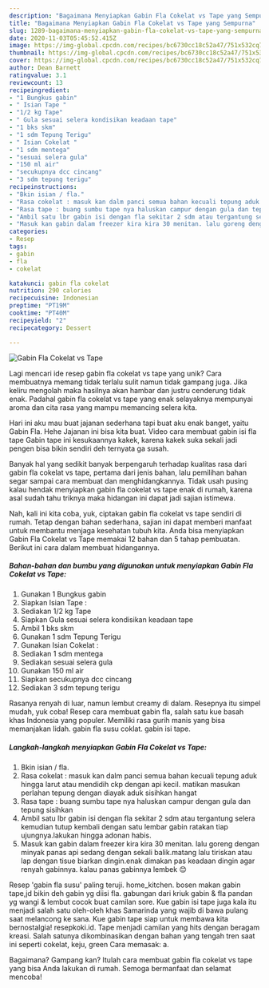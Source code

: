 ```yaml
---
description: "Bagaimana Menyiapkan Gabin Fla Cokelat vs Tape yang Sempurna"
title: "Bagaimana Menyiapkan Gabin Fla Cokelat vs Tape yang Sempurna"
slug: 1289-bagaimana-menyiapkan-gabin-fla-cokelat-vs-tape-yang-sempurna
date: 2020-11-03T05:45:52.415Z
image: https://img-global.cpcdn.com/recipes/bc6730cc18c52a47/751x532cq70/gabin-fla-cokelat-vs-tape-foto-resep-utama.jpg
thumbnail: https://img-global.cpcdn.com/recipes/bc6730cc18c52a47/751x532cq70/gabin-fla-cokelat-vs-tape-foto-resep-utama.jpg
cover: https://img-global.cpcdn.com/recipes/bc6730cc18c52a47/751x532cq70/gabin-fla-cokelat-vs-tape-foto-resep-utama.jpg
author: Dean Barnett
ratingvalue: 3.1
reviewcount: 13
recipeingredient:
- "1 Bungkus gabin"
- " Isian Tape "
- "1/2 kg Tape"
- " Gula sesuai selera kondisikan keadaan tape"
- "1 bks skm"
- "1 sdm Tepung Terigu"
- " Isian Cokelat "
- "1 sdm mentega"
- "sesuai selera gula"
- "150 ml air"
- "secukupnya dcc cincang"
- "3 sdm tepung terigu"
recipeinstructions:
- "Bkin isian / fla."
- "Rasa cokelat : masuk kan dalm panci semua bahan kecuali tepung aduk hingga larut atau mendidih ckp dengan api kecil. matikan masukan perlahan tepung dengan diayak aduk sisihkan hangat"
- "Rasa tape : buang sumbu tape nya haluskan campur dengan gula dan tepung sisihkan"
- "Ambil satu lbr gabin isi dengan fla sekitar 2 sdm atau tergantung selera kemudian tutup kembali dengan satu lembar gabin ratakan tiap ujungnya.lakukan hingga adonan habis."
- "Masuk kan gabin dalam freezer kira kira 30 menitan. lalu goreng dengan minyak panas api sedang dengan sekali balik.matang lalu tiriskan atau lap dengan tisue biarkan dingin.enak dimakan pas keadaan dingin agar renyah gabinnya. kalau panas gabinnya lembek 😊"
categories:
- Resep
tags:
- gabin
- fla
- cokelat

katakunci: gabin fla cokelat 
nutrition: 290 calories
recipecuisine: Indonesian
preptime: "PT19M"
cooktime: "PT40M"
recipeyield: "2"
recipecategory: Dessert

---
```



![Gabin Fla Cokelat vs Tape](https://img-global.cpcdn.com/recipes/bc6730cc18c52a47/751x532cq70/gabin-fla-cokelat-vs-tape-foto-resep-utama.jpg)

Lagi mencari ide resep gabin fla cokelat vs tape yang unik? Cara membuatnya memang tidak terlalu sulit namun tidak gampang juga. Jika keliru mengolah maka hasilnya akan hambar dan justru cenderung tidak enak. Padahal gabin fla cokelat vs tape yang enak selayaknya mempunyai aroma dan cita rasa yang mampu memancing selera kita.

Hari ini aku mau buat jajanan sederhana tapi buat aku enak banget, yaitu Gabin Fla. Hehe Jajanan ini bisa kita buat. Video cara membuat gabin isi fla tape Gabin tape ini kesukaannya kakek, karena kakek suka sekali jadi pengen bisa bikin sendiri deh ternyata ga susah.

Banyak hal yang sedikit banyak berpengaruh terhadap kualitas rasa dari gabin fla cokelat vs tape, pertama dari jenis bahan, lalu pemilihan bahan segar sampai cara membuat dan menghidangkannya. Tidak usah pusing kalau hendak menyiapkan gabin fla cokelat vs tape enak di rumah, karena asal sudah tahu triknya maka hidangan ini dapat jadi sajian istimewa.


Nah, kali ini kita coba, yuk, ciptakan gabin fla cokelat vs tape sendiri di rumah. Tetap dengan bahan sederhana, sajian ini dapat memberi manfaat untuk membantu menjaga kesehatan tubuh kita. Anda bisa menyiapkan Gabin Fla Cokelat vs Tape memakai 12 bahan dan 5 tahap pembuatan. Berikut ini cara dalam membuat hidangannya.

<!--inarticleads1-->

##### Bahan-bahan dan bumbu yang digunakan untuk menyiapkan Gabin Fla Cokelat vs Tape:

1. Gunakan 1 Bungkus gabin
1. Siapkan  Isian Tape :
1. Sediakan 1/2 kg Tape
1. Siapkan  Gula sesuai selera kondisikan keadaan tape
1. Ambil 1 bks skm
1. Gunakan 1 sdm Tepung Terigu
1. Gunakan  Isian Cokelat :
1. Sediakan 1 sdm mentega
1. Sediakan sesuai selera gula
1. Gunakan 150 ml air
1. Siapkan secukupnya dcc cincang
1. Sediakan 3 sdm tepung terigu


Rasanya renyah di luar, namun lembut creamy di dalam. Resepnya itu simpel mudah, yuk coba! Resep cara membuat gabin fla, salah satu kue basah khas Indonesia yang populer. Memiliki rasa gurih manis yang bisa memanjakan lidah. gabin fla susu coklat. gabin isi tape. 

<!--inarticleads2-->

##### Langkah-langkah menyiapkan Gabin Fla Cokelat vs Tape:

1. Bkin isian / fla.
1. Rasa cokelat : masuk kan dalm panci semua bahan kecuali tepung aduk hingga larut atau mendidih ckp dengan api kecil. matikan masukan perlahan tepung dengan diayak aduk sisihkan hangat
1. Rasa tape : buang sumbu tape nya haluskan campur dengan gula dan tepung sisihkan
1. Ambil satu lbr gabin isi dengan fla sekitar 2 sdm atau tergantung selera kemudian tutup kembali dengan satu lembar gabin ratakan tiap ujungnya.lakukan hingga adonan habis.
1. Masuk kan gabin dalam freezer kira kira 30 menitan. lalu goreng dengan minyak panas api sedang dengan sekali balik.matang lalu tiriskan atau lap dengan tisue biarkan dingin.enak dimakan pas keadaan dingin agar renyah gabinnya. kalau panas gabinnya lembek 😊


Resep &#39;gabin fla susu&#39; paling teruji. home_kitchen. bosen makan gabin tape,jd bikin deh gabin yg diisi fla. gabungan dari kriuk gabin &amp; fla pandan yg wangi &amp; lembut cocok buat camilan sore. Kue gabin isi tape juga kala itu menjadi salah satu oleh-oleh khas Samarinda yang wajib di bawa pulang saat melancong ke sana. Kue gabin tape siap untuk membawa kita bernostalgia! resepkoki.id. Tape menjadi camilan yang hits dengan beragam kreasi. Salah satunya dikombinasikan dengan bahan yang tengah tren saat ini seperti cokelat, keju, green Cara memasak: a. 

Bagaimana? Gampang kan? Itulah cara membuat gabin fla cokelat vs tape yang bisa Anda lakukan di rumah. Semoga bermanfaat dan selamat mencoba!

